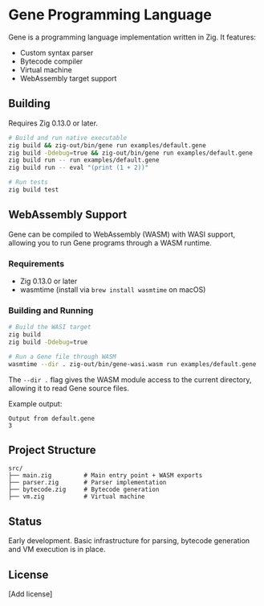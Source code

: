 # Gene Programming Language

Gene is a programming language implementation written in Zig. It features:

- Custom syntax parser
- Bytecode compiler
- Virtual machine
- WebAssembly target support

## Building

Requires Zig 0.13.0 or later.

```bash
# Build and run native executable
zig build && zig-out/bin/gene run examples/default.gene
zig build -Ddebug=true && zig-out/bin/gene run examples/default.gene
zig build run -- run examples/default.gene
zig build run -- eval "(print (1 + 2))"

# Run tests
zig build test
```

## WebAssembly Support

Gene can be compiled to WebAssembly (WASM) with WASI support, allowing you to run Gene programs through a WASM runtime.

### Requirements

- Zig 0.13.0 or later
- wasmtime (install via `brew install wasmtime` on macOS)

### Building and Running

```bash
# Build the WASI target
zig build
zig build -Ddebug=true

# Run a Gene file through WASM
wasmtime --dir . zig-out/bin/gene-wasi.wasm run examples/default.gene
```

The `--dir .` flag gives the WASM module access to the current directory, allowing it to read Gene source files.

Example output:
```
Output from default.gene
3
```

## Project Structure

```
src/
├── main.zig         # Main entry point + WASM exports
├── parser.zig       # Parser implementation
├── bytecode.zig     # Bytecode generation
├── vm.zig           # Virtual machine
```

## Status

Early development. Basic infrastructure for parsing, bytecode generation and VM execution is in place.

## License

[Add license]
